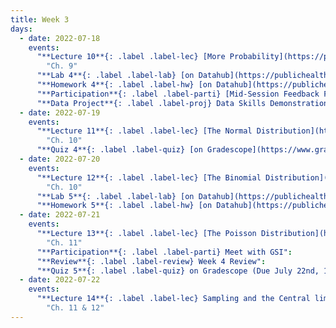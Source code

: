 ```yaml
---
title: Week 3
days:
  - date: 2022-07-18
    events:
      "**Lecture 10**{: .label .label-lec} [More Probability](https://ph142-ucb.github.io/su22/src/l10-more-probability.pdf)":
        "Ch. 9"
      "**Lab 4**{: .label .label-lab} [on Datahub](https://publichealth.datahub.berkeley.edu/hub/user-redirect/git-pull?repo=https%3A%2F%2Fgithub.com%2Fph142-ucb%2Fph142-su22&urlpath=rstudio%2F&branch=main) (Due July 19th)":
      "**Homework 4**{: .label .label-hw} [on Datahub](https://publichealth.datahub.berkeley.edu/hub/user-redirect/git-pull?repo=https%3A%2F%2Fgithub.com%2Fph142-ucb%2Fph142-su22&urlpath=rstudio%2F&branch=main)":
      "**Participation**{: .label .label-parti} [Mid-Session Feedback Form](https://forms.gle/uBcsE3rrVjHM76nq6)":
      "**Data Project**{: .label .label-proj} Data Skills Demonstration Part I (Due 10:00 PM PST)":
  - date: 2022-07-19
    events:
      "**Lecture 11**{: .label .label-lec} [The Normal Distribution](https://ph142-ucb.github.io/su22/src/l11-normal-distribution.pdf)": 
        "Ch. 10"
      "**Quiz 4**{: .label .label-quiz} [on Gradescope](https://www.gradescope.com/courses/400123/assignments/2130364) (Due Jul. 21st, 12:00 PM PST)":
  - date: 2022-07-20
    events:
      "**Lecture 12**{: .label .label-lec} [The Binomial Distribution](https://ph142-ucb.github.io/su22/src/l12-binomial.pdf)":
        "Ch. 10"
      "**Lab 5**{: .label .label-lab} [on Datahub](https://publichealth.datahub.berkeley.edu/hub/user-redirect/git-pull?repo=https%3A%2F%2Fgithub.com%2Fph142-ucb%2Fph142-su22&urlpath=rstudio%2F&branch=main) (Due July 24)":
      "**Homework 5**{: .label .label-hw} [on Datahub](https://publichealth.datahub.berkeley.edu/hub/user-redirect/git-pull?repo=https%3A%2F%2Fgithub.com%2Fph142-ucb%2Fph142-su22&urlpath=rstudio%2F&branch=main)":
  - date: 2022-07-21
    events:
      "**Lecture 13**{: .label .label-lec} [The Poisson Distribution](https://ph142-ucb.github.io/su22/src/l13-poisson.pdf)":
        "Ch. 11"
      "**Participation**{: .label .label-parti} Meet with GSI":
      "**Review**{: .label .label-review} Week 4 Review":
      "**Quiz 5**{: .label .label-quiz} on Gradescope (Due July 22nd, 12:00 PM PST)":
  - date: 2022-07-22
    events:
      "**Lecture 14**{: .label .label-lec} Sampling and the Central limit theorem":
        "Ch. 11 & 12"
---
```


